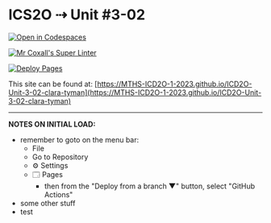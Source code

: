 # ICS2O ⇢ Unit #3-02

[![Open in Codespaces](https://classroom.github.com/assets/launch-codespace-7f7980b617ed060a017424585567c406b6ee15c891e84e1186181d67ecf80aa0.svg)](https://classroom.github.com/open-in-codespaces?assignment_repo_id=14567248)

[![Mr Coxall's Super Linter](https://github.com/MTHS-ICD2O-1-2023/ICD2O-Unit-3-02-clara-tyman/workflows/Mr%20Coxall's%20Super%20Linter/badge.svg)](https://github.com/MTHS-ICD2O-1-2023/ICD2O-Unit-3-02-clara-tyman/actions)

[![Deploy Pages](https://github.com/MTHS-ICD2O-1-2023/ICD2O-Unit-3-02-clara-tyman/workflows/Deploy%20Pages/badge.svg)](https://github.com/MTHS-ICD2O-1-2023/ICD2O-Unit-3-02-clara-tyman/actions)

This site can be found at: [https://MTHS-ICD2O-1-2023.github.io/ICD2O-Unit-3-02-clara-tyman](https://MTHS-ICD2O-1-2023.github.io/ICD2O-Unit-3-02-clara-tyman)

---

**NOTES ON INITIAL LOAD:**
- remember to goto on the menu bar:
  - File
  - Go to Repository
  - ⚙ Settings
  - 🗔 Pages
    - then from the "Deploy from a branch ▼" button, select "GitHub Actions"
- some other stuff
- test